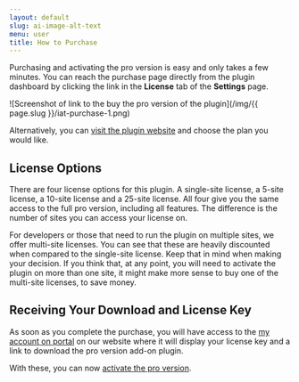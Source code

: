 ```yaml
---
layout: default
slug: ai-image-alt-text
menu: user
title: How to Purchase
---
```

Purchasing and activating the pro version is easy and only takes a few minutes. You can reach the purchase page directly from the plugin dashboard by clicking the link in the **License** tab of the **Settings** page.

![Screenshot of link to the buy the pro version of the plugin](/img/{{ page.slug }}/iat-purchase-1.png)

Alternatively, you can [visit the plugin website](https://www.wpaiplugins.dev/wordpress-image-alt-text-ai-plugin/#prices) and choose the plan you would like.

## License Options

There are four license options for this plugin. A single-site license, a 5-site license, a 10-site license and a 25-site license. All four give you the same access to the full pro version, including all features. The difference is the number of sites you can access your license on.

For developers or those that need to run the plugin on multiple sites, we offer multi-site licenses. You can see that these are heavily discounted when compared to the single-site license. Keep that in mind when making your decision. If you think that, at any point, you will need to activate the plugin on more than one site, it might make more sense to buy one of the multi-site licenses, to save money.

## Receiving Your Download and License Key

As soon as you complete the purchase, you will have access to the [my account on portal](https://www.wpaiplugins.dev/log-in/) on our website where it will display your license key and a link to download the pro version add-on plugin. 

With these, you can now [activate the pro version](activate).